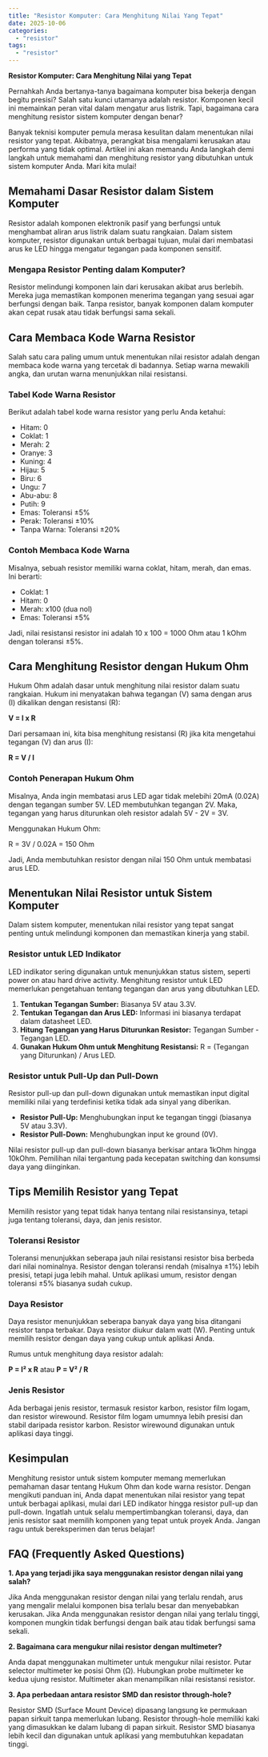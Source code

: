 ```yaml
---
title: "Resistor Komputer: Cara Menghitung Nilai Yang Tepat"
date: 2025-10-06
categories: 
  - "resistor"
tags: 
  - "resistor"
---
```


**Resistor Komputer: Cara Menghitung Nilai yang Tepat**

Pernahkah Anda bertanya-tanya bagaimana komputer bisa bekerja dengan begitu presisi? Salah satu kunci utamanya adalah resistor. Komponen kecil ini memainkan peran vital dalam mengatur arus listrik. Tapi, bagaimana cara menghitung resistor sistem komputer dengan benar?

Banyak teknisi komputer pemula merasa kesulitan dalam menentukan nilai resistor yang tepat. Akibatnya, perangkat bisa mengalami kerusakan atau performa yang tidak optimal. Artikel ini akan memandu Anda langkah demi langkah untuk memahami dan menghitung resistor yang dibutuhkan untuk sistem komputer Anda. Mari kita mulai!

## Memahami Dasar Resistor dalam Sistem Komputer

Resistor adalah komponen elektronik pasif yang berfungsi untuk menghambat aliran arus listrik dalam suatu rangkaian. Dalam sistem komputer, resistor digunakan untuk berbagai tujuan, mulai dari membatasi arus ke LED hingga mengatur tegangan pada komponen sensitif.

### Mengapa Resistor Penting dalam Komputer?

Resistor melindungi komponen lain dari kerusakan akibat arus berlebih. Mereka juga memastikan komponen menerima tegangan yang sesuai agar berfungsi dengan baik. Tanpa resistor, banyak komponen dalam komputer akan cepat rusak atau tidak berfungsi sama sekali.

## Cara Membaca Kode Warna Resistor

Salah satu cara paling umum untuk menentukan nilai resistor adalah dengan membaca kode warna yang tercetak di badannya. Setiap warna mewakili angka, dan urutan warna menunjukkan nilai resistansi.

### Tabel Kode Warna Resistor

Berikut adalah tabel kode warna resistor yang perlu Anda ketahui:

- Hitam: 0
- Coklat: 1
- Merah: 2
- Oranye: 3
- Kuning: 4
- Hijau: 5
- Biru: 6
- Ungu: 7
- Abu-abu: 8
- Putih: 9
- Emas: Toleransi ±5%
- Perak: Toleransi ±10%
- Tanpa Warna: Toleransi ±20%

### Contoh Membaca Kode Warna

Misalnya, sebuah resistor memiliki warna coklat, hitam, merah, dan emas. Ini berarti:

- Coklat: 1
- Hitam: 0
- Merah: x100 (dua nol)
- Emas: Toleransi ±5%

Jadi, nilai resistansi resistor ini adalah 10 x 100 = 1000 Ohm atau 1 kOhm dengan toleransi ±5%.

## Cara Menghitung Resistor dengan Hukum Ohm

Hukum Ohm adalah dasar untuk menghitung nilai resistor dalam suatu rangkaian. Hukum ini menyatakan bahwa tegangan (V) sama dengan arus (I) dikalikan dengan resistansi (R):

**V = I x R**

Dari persamaan ini, kita bisa menghitung resistansi (R) jika kita mengetahui tegangan (V) dan arus (I):

**R = V / I**

### Contoh Penerapan Hukum Ohm

Misalnya, Anda ingin membatasi arus LED agar tidak melebihi 20mA (0.02A) dengan tegangan sumber 5V. LED membutuhkan tegangan 2V. Maka, tegangan yang harus diturunkan oleh resistor adalah 5V - 2V = 3V.

Menggunakan Hukum Ohm:

R = 3V / 0.02A = 150 Ohm

Jadi, Anda membutuhkan resistor dengan nilai 150 Ohm untuk membatasi arus LED.

## Menentukan Nilai Resistor untuk Sistem Komputer

Dalam sistem komputer, menentukan nilai resistor yang tepat sangat penting untuk melindungi komponen dan memastikan kinerja yang stabil.

### Resistor untuk LED Indikator

LED indikator sering digunakan untuk menunjukkan status sistem, seperti power on atau hard drive activity. Menghitung resistor untuk LED memerlukan pengetahuan tentang tegangan dan arus yang dibutuhkan LED.

1. **Tentukan Tegangan Sumber:** Biasanya 5V atau 3.3V.
2. **Tentukan Tegangan dan Arus LED:** Informasi ini biasanya terdapat dalam datasheet LED.
3. **Hitung Tegangan yang Harus Diturunkan Resistor:** Tegangan Sumber - Tegangan LED.
4. **Gunakan Hukum Ohm untuk Menghitung Resistansi:** R = (Tegangan yang Diturunkan) / Arus LED.

### Resistor untuk Pull-Up dan Pull-Down

Resistor pull-up dan pull-down digunakan untuk memastikan input digital memiliki nilai yang terdefinisi ketika tidak ada sinyal yang diberikan.

- **Resistor Pull-Up:** Menghubungkan input ke tegangan tinggi (biasanya 5V atau 3.3V).
- **Resistor Pull-Down:** Menghubungkan input ke ground (0V).

Nilai resistor pull-up dan pull-down biasanya berkisar antara 1kOhm hingga 10kOhm. Pemilihan nilai tergantung pada kecepatan switching dan konsumsi daya yang diinginkan.

## Tips Memilih Resistor yang Tepat

Memilih resistor yang tepat tidak hanya tentang nilai resistansinya, tetapi juga tentang toleransi, daya, dan jenis resistor.

### Toleransi Resistor

Toleransi menunjukkan seberapa jauh nilai resistansi resistor bisa berbeda dari nilai nominalnya. Resistor dengan toleransi rendah (misalnya ±1%) lebih presisi, tetapi juga lebih mahal. Untuk aplikasi umum, resistor dengan toleransi ±5% biasanya sudah cukup.

### Daya Resistor

Daya resistor menunjukkan seberapa banyak daya yang bisa ditangani resistor tanpa terbakar. Daya resistor diukur dalam watt (W). Penting untuk memilih resistor dengan daya yang cukup untuk aplikasi Anda.

Rumus untuk menghitung daya resistor adalah:

**P = I² x R** atau **P = V² / R**

### Jenis Resistor

Ada berbagai jenis resistor, termasuk resistor karbon, resistor film logam, dan resistor wirewound. Resistor film logam umumnya lebih presisi dan stabil daripada resistor karbon. Resistor wirewound digunakan untuk aplikasi daya tinggi.

## Kesimpulan

Menghitung resistor untuk sistem komputer memang memerlukan pemahaman dasar tentang Hukum Ohm dan kode warna resistor. Dengan mengikuti panduan ini, Anda dapat menentukan nilai resistor yang tepat untuk berbagai aplikasi, mulai dari LED indikator hingga resistor pull-up dan pull-down. Ingatlah untuk selalu mempertimbangkan toleransi, daya, dan jenis resistor saat memilih komponen yang tepat untuk proyek Anda. Jangan ragu untuk bereksperimen dan terus belajar!

## FAQ (Frequently Asked Questions)

**1\. Apa yang terjadi jika saya menggunakan resistor dengan nilai yang salah?**

Jika Anda menggunakan resistor dengan nilai yang terlalu rendah, arus yang mengalir melalui komponen bisa terlalu besar dan menyebabkan kerusakan. Jika Anda menggunakan resistor dengan nilai yang terlalu tinggi, komponen mungkin tidak berfungsi dengan baik atau tidak berfungsi sama sekali.

**2\. Bagaimana cara mengukur nilai resistor dengan multimeter?**

Anda dapat menggunakan multimeter untuk mengukur nilai resistor. Putar selector multimeter ke posisi Ohm (Ω). Hubungkan probe multimeter ke kedua ujung resistor. Multimeter akan menampilkan nilai resistansi resistor.

**3\. Apa perbedaan antara resistor SMD dan resistor through-hole?**

Resistor SMD (Surface Mount Device) dipasang langsung ke permukaan papan sirkuit tanpa memerlukan lubang. Resistor through-hole memiliki kaki yang dimasukkan ke dalam lubang di papan sirkuit. Resistor SMD biasanya lebih kecil dan digunakan untuk aplikasi yang membutuhkan kepadatan tinggi.

